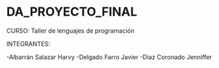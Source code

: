 # DA_PROYECTO_FINAL
CURSO: Taller de lenguajes de programación 

INTEGRANTES:

-Albarrán Salazar Harvy
-Delgado Farro Javier
-Diaz Coronado Jenniffer 
